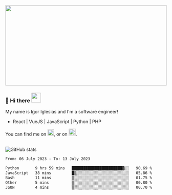 <img src="https://c.tenor.com/KjVxfRrrncUAAAAd/matrix.gif" width="100%" height="250px">

### 🔭 Hi there <img src="https://raw.githubusercontent.com/MartinHeinz/MartinHeinz/master/wave.gif" width="30px">


My name is Igor Iglesias and I'm a software engineer!
<br>

<ul>
  <li> React | VueJS | JavaScript | Python | PHP </li>
</ul>
You can find me on <a href="https://twitter.com/IgorIglesias5"><img src="https://i.imgur.com/JLLlB5S.png" width="20px"></a>, or on <a href="https://www.linkedin.com/in/igor-iglesias-62478428/"><img src="https://i.imgur.com/PXyIkWx.png" width="22px"></a>.

<br>
<br>

![GitHub stats](https://github-readme-stats.vercel.app/api?username=igoiglesias&show_icons=true&count_private=true&theme=chartreuse-dark&hide_title=true)

<!--START_SECTION:waka-->

```txt
From: 06 July 2023 - To: 13 July 2023

Python       9 hrs 59 mins   ██████████████████████▓░░   90.69 %
JavaScript   38 mins         █▒░░░░░░░░░░░░░░░░░░░░░░░   05.86 %
Bash         11 mins         ▒░░░░░░░░░░░░░░░░░░░░░░░░   01.75 %
Other        5 mins          ▒░░░░░░░░░░░░░░░░░░░░░░░░   00.80 %
JSON         4 mins          ▒░░░░░░░░░░░░░░░░░░░░░░░░   00.70 %
```

<!--END_SECTION:waka-->
